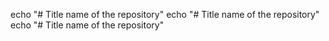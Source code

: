 echo "# Title name of the repository" 
echo "# Title name of the repository" 
echo "# Title name of the repository" 
